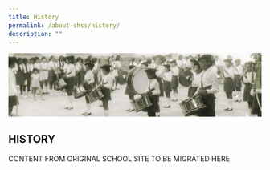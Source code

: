 ```yaml
---
title: History
permalink: /about-shss/history/
description: ""
---
```

![](/images/School%20Info/History%20Banner.png)

HISTORY
-------


CONTENT FROM ORIGINAL SCHOOL SITE TO BE MIGRATED HERE